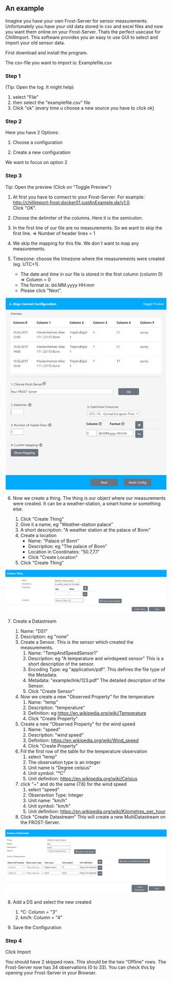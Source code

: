 ## An example

Imagine you have your own Frost-Server for sensor measurements. Unfortunately
you have your old data stored in csv and excel files and now you want them
online on your Frost-Server. Thats the perfect usecase for ChillImport. This
software provides you an easy to use GUI to select and import your old sensor
data.

First download and install the program.

The csv-file you want to import is: Examplefile.csv

### Step 1

(Tip: Open the log. It might help)

1. select "File"
2. then select the "examplefile.csv" file
3. Click "ok" (every time u choose a new source you have to click ok)

### Step 2

Here you have 2 Options:

1. Choose a configuration

2. Create a new configuration

We want to focus on option 2

### Step 3

Tip: Open the preview (Click on "Toggle Preview")

1. At first you have to connect to your Frost-Server. For example:
   <http://chillimport-frost.docker01.justAnExample.de/v1.0>. \
   Click "OK".

2. Choose the delimiter of the columns. Here it is the semicolon.

3. In the first line of our file are no measurements. So we want to skip the
   first line. => Number of header lines = 1

4. We skip the mapping for this file. We don´t want to map any measurements.

5. Timezone: choose the timezone where the measurements were created (eg.
   UTC+1).
   - The date and time in our file is stored in the first column (column 0) =>
     Column = 0
   - The format is: dd.MM.yyyy HH:mm
   - Please click "Next".

![](step03_01.png)

6. Now we create a thing. The thing is our object where our measurements were
   created. It can be a weather-station, a smart home or something else.

   1. Click "Create Thing"
   2. Give it a name, eg "Weather-station palace"
   3. A short description: "A weather station at the palace of Bonn"
   4. Create a location
      - Name: "Palace of Bonn"
      - Description: eg "The palace of Bonn"
      - Location in Coordinates: "50.7,7.1"
      - Click "Create Location"
   5. Click "Create Thing"

![](step03_02.png)

7. Create a Datastream

   1. Name: "DS1"
   2. Description: eg "none"
   3. Create a Sensor. This is the sensor which created the measurements.
      1. Name: "TempAndSpeedSensor1"
      2. Description: eg "A temperature and windspeed sensor" This is a short
         description of the sensor.
      3. Encoding Type: eg "application/pdf". This defines the file type of the
         Metadata.
      4. Metadata: "example/link/123.pdf" The detailed description of the
         Sensor.
      5. Click "Create Sensor"
   4. Now we create a new "Observed Property" for the temperature
      1. Name: "temp"
      2. Description: "temperature"
      3. Definition: eg <https://en.wikipedia.org/wiki/Temperature>
      4. Click "Create Property"
   5. Create a new "Observed Property" for the wind speed
      1. Name: "speed"
      2. Description: "wind speed"
      3. Definition: <https://en.wikipedia.org/wiki/Wind_speed>
      4. Click "Create Property"
   6. Fill the first row of the table for the temperature observation
      1. select "temp"
      2. The observation type is an integer
      3. Unit name is "Degree celsius"
      4. Unit symbol: "°C"
      5. Unit definition: <https://en.wikipedia.org/wiki/Celsius>
   7. click "+" and do the same (7.6) for the wind speed
      1. select "speed"
      2. Obseravtion Type: Integer
      3. Unit name: "km/h"
      4. Unit symbol: "km/h"
      5. Unit definition: <https://en.wikipedia.org/wiki/Kilometres_per_hour>
   8. Click "Create Datastream" This will create a new MultiDatastream on the
      FROST-Server.

![](step03_03.png)

8. Add a DS and select the new created

   1. °C: Column = "3"
   2. km/h: Column = "4"

9. Save the Configuration

### Step 4

Click Import

You should have 2 skipped rows. This should be the two "Offline" rows. The
Frost-Server now has 34 observations (0 to 33). You can check this by opening
your Frost-Server in your Browser.
